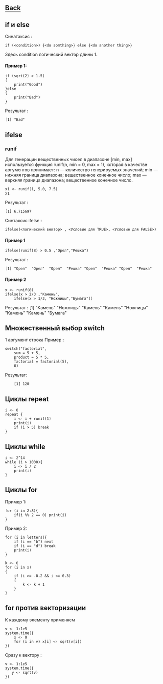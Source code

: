 ## [Back](https://github.com/ifanzilka/Statistic_for_R/blob/main/Module%201:%20basic%20structures%20and%20concepts/readme.md)

## if и  else
Синатаксис :

    if (<condition>) {<do somthing>} else {<do another thing>}

Здесь condition  логический вектор длины 1.
#### Пример 1:
    if (sqrt(2) > 1.5)
    {
        print("Good")
    }else
    {
        print("Bad")
    }
Результат :
    
    [1] "Bad"
## ifelse
### runif
Для генерации вещественных чисел в диапазоне [min, max] используется функция runif(n, min = 0, max = 1), которая в качестве аргументов принимает:
n — количество генерируемых значений;
min — нижняя граница диапазона; вещественное конечное число;
max — верхняя граница диапазона; вещественное конечное число.
    
    x1 <- runif(1, 5.0, 7.5)
    x1
Результат :    
    
    [1] 6.715697

Cинтаксис ifelse :
    
    ifelse(<логический вектор> , <Условие для TRUE>, <Условие для FALSE>)

#### Пример 1

    ifelse(runif(8) > 0.5 ,"Орел","Решка")

Результат :
    
    [1] "Орел"  "Орел"  "Орел"  "Решка" "Орел"  "Решка" "Орел"  "Решка"
    
#### Пример 2
    
    x <- runif(8)
    ifelse(x > 2/3 ,"Камень",
        ifelse(x > 1/3, "Ножницы","Бумага"))
Результат :
    [1] "Камень"  "Ножницы" "Камень"  "Камень"  "Ножницы" "Камень"  "Камень"  "Бумага" 
## Множественный выбор switch
1  аргумент строка 
Пример :

    switch("factorial",
        sum = 5 + 5,
        product = 5 * 5,
        factorial = factorial(5),
        0)
 Результат:
        
        [1] 120
## Циклы repeat
    
    i <- 0
    repeat {
        i <- i + runif(1)
        print(i)
        if (i > 5) break
    }
## Циклы while
    
    i <- 2^14
    while (i > 1000){
        i <- i / 2
        print(i)
    }
## Циклы for

Пример 1:
    
    for (i in 2:8){
        if(i %% 2 == 0) print(i)
    }
Пример 2:

    for (i in letters){
        if (i == "b") next
        if (i == "d") break
        print(i)
    }

    k <- 0
    for (i in x)
    {
        if (i >= -0.2 && i <= 0.3)
        {
            k <- k + 1
        }
    }

## for против векторизации 
К каждому элементу применяем
    
    v <- 1:1e5
    system.time({
        x <- 0
        for (i in v) x[i] <- sqrt(v[i])        
    })

Сразу к вектору :

    v <- 1:1e5
    system.time({
       y <- sqrt(v)        
    })
